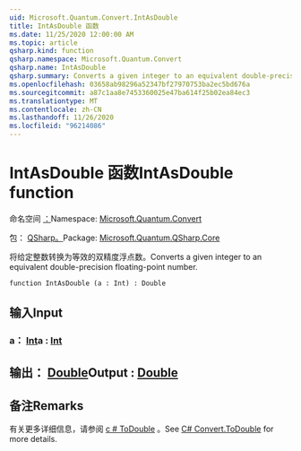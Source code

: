 ```yaml
---
uid: Microsoft.Quantum.Convert.IntAsDouble
title: IntAsDouble 函数
ms.date: 11/25/2020 12:00:00 AM
ms.topic: article
qsharp.kind: function
qsharp.namespace: Microsoft.Quantum.Convert
qsharp.name: IntAsDouble
qsharp.summary: Converts a given integer to an equivalent double-precision floating-point number.
ms.openlocfilehash: 03658ab98296a52347bf27970753ba2ec5bd676a
ms.sourcegitcommit: a87c1aa8e7453360025e47ba614f25b02ea84ec3
ms.translationtype: MT
ms.contentlocale: zh-CN
ms.lasthandoff: 11/26/2020
ms.locfileid: "96214086"
---
```

# <a name="intasdouble-function"></a><span data-ttu-id="dcc64-102">IntAsDouble 函数</span><span class="sxs-lookup"><span data-stu-id="dcc64-102">IntAsDouble function</span></span>

<span data-ttu-id="dcc64-103">命名空间 [：](xref:Microsoft.Quantum.Convert)</span><span class="sxs-lookup"><span data-stu-id="dcc64-103">Namespace: [Microsoft.Quantum.Convert](xref:Microsoft.Quantum.Convert)</span></span>

<span data-ttu-id="dcc64-104">包： [QSharp。](https://nuget.org/packages/Microsoft.Quantum.QSharp.Core)</span><span class="sxs-lookup"><span data-stu-id="dcc64-104">Package: [Microsoft.Quantum.QSharp.Core](https://nuget.org/packages/Microsoft.Quantum.QSharp.Core)</span></span>


<span data-ttu-id="dcc64-105">将给定整数转换为等效的双精度浮点数。</span><span class="sxs-lookup"><span data-stu-id="dcc64-105">Converts a given integer to an equivalent double-precision floating-point number.</span></span>

```qsharp
function IntAsDouble (a : Int) : Double
```


## <a name="input"></a><span data-ttu-id="dcc64-106">输入</span><span class="sxs-lookup"><span data-stu-id="dcc64-106">Input</span></span>

### <a name="a--int"></a><span data-ttu-id="dcc64-107">a： [Int](xref:microsoft.quantum.lang-ref.int)</span><span class="sxs-lookup"><span data-stu-id="dcc64-107">a : [Int](xref:microsoft.quantum.lang-ref.int)</span></span>





## <a name="output--double"></a><span data-ttu-id="dcc64-108">输出： [Double](xref:microsoft.quantum.lang-ref.double)</span><span class="sxs-lookup"><span data-stu-id="dcc64-108">Output : [Double](xref:microsoft.quantum.lang-ref.double)</span></span>



## <a name="remarks"></a><span data-ttu-id="dcc64-109">备注</span><span class="sxs-lookup"><span data-stu-id="dcc64-109">Remarks</span></span>

<span data-ttu-id="dcc64-110">有关更多详细信息，请参阅 [c # ToDouble](https://docs.microsoft.com/dotnet/api/system.convert.todouble?view=netframework-4.7.1#System_Convert_ToDouble_System_Int64_) 。</span><span class="sxs-lookup"><span data-stu-id="dcc64-110">See [C# Convert.ToDouble](https://docs.microsoft.com/dotnet/api/system.convert.todouble?view=netframework-4.7.1#System_Convert_ToDouble_System_Int64_) for more details.</span></span>